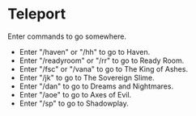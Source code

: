 # Teleport

Enter commands to go somewhere.

- Enter "/haven" or "/hh" to go to Haven.
- Enter "/readyroom" or "/rr" to go to Ready Room.
- Enter "/fsc" or "/vana" to go to The King of Ashes.
- Enter "/jk" to go to The Sovereign Slime.
- Enter "/dan" to go to Dreams and Nightmares.
- Enter "/aoe" to go to Axes of Evil.
- Enter "/sp" to go to Shadowplay.